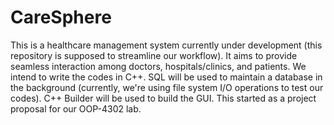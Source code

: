 # CareSphere
This is a healthcare management system currently under development (this repository is supposed to streamline our workflow). It aims to provide seamless interaction among doctors, hospitals/clinics, and patients. We intend to write the codes in C++. SQL will be used to maintain a database in the background (currently, we're using file system I/O operations to test our codes). C++ Builder will be used to build the GUI. This started as a project proposal for our OOP-4302 lab.
